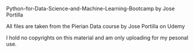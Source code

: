 Python-for-Data-Science-and-Machine-Learning-Bootcamp by Jose Portilla

All files are taken from the Pierian Data course by Jose Portilla on Udemy

 I hold no copyrights on this material and am only uploading for my pesonal use.
